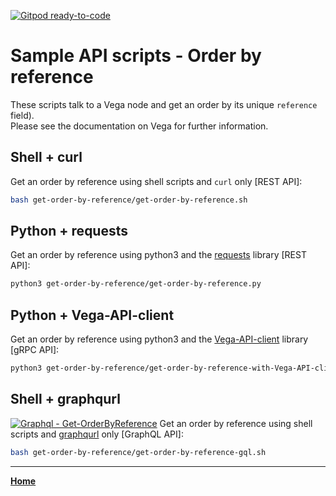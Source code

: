 [![Gitpod ready-to-code](https://img.shields.io/badge/Gitpod-ready--to--code-blue?logo=gitpod)](https://gitpod.io/#https://github.com/vegaprotocol/sample-api-scripts)

# Sample API scripts - Order by reference

These scripts talk to a Vega node and get an order by its unique `reference` field).  
Please see the documentation on Vega for further information.

## Shell + curl

Get an order by reference using shell scripts and `curl` only [REST API]:

```bash
bash get-order-by-reference/get-order-by-reference.sh
```

## Python + requests

Get an order by reference using python3 and the [requests](https://pypi.org/project/requests/) library [REST API]:

```bash
python3 get-order-by-reference/get-order-by-reference.py
```

## Python + Vega-API-client

Get an order by reference using python3 and the [Vega-API-client](https://pypi.org/project/Vega-API-client/) library [gRPC API]:

```bash
python3 get-order-by-reference/get-order-by-reference-with-Vega-API-client.py
```

## Shell + graphqurl
[![Graphql - Get-OrderByReference](https://img.shields.io/badge/Graphql-Get--OrderByReference-2ea44f?logo=GraphQL)](https://graphqlbin.com/v2/GzMVIO)
Get an order by reference using shell scripts and [graphqurl](https://github.com/hasura/graphqurl) only [GraphQL API]:

```bash
bash get-order-by-reference/get-order-by-reference-gql.sh
```

---

**[Home](../README.md)**
 
